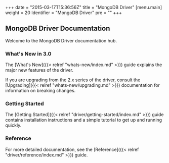 +++
date = "2015-03-17T15:36:56Z"
title = "MongoDB Driver"
[menu.main]
  weight = 20
  Identifier = "MongoDB Driver"
  pre = "<i class='fa fa-arrows-h'></i>"
+++

## MongoDB Driver Documentation

Welcome to the MongoDB Driver documentation hub.


### What's New in 3.0

The [What's New]({{< relref "whats-new/index.md" >}}) guide explains the major new features of the driver. 

If you are upgrading from the 2.x series of the driver, consult the [Upgrading]({{< relref "whats-new/upgrading.md" >}}) documentation for 
information on breaking changes. 


### Getting Started

The [Getting Started]({{< relref "driver/getting-started/index.md" >}}) guide contains installation instructions
and a simple tutorial to get up and running quickly.

### Reference

For more detailed documentation, see the [Reference]({{< relref "driver/reference/index.md" >}}) guide.
